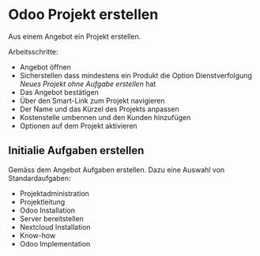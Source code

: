 # Odoo Projekt erstellen
Aus einem Angebot ein Projekt erstellen.

Arbeitsschritte:
* Angebot öffnen
* Sicherstellen dass mindestens ein Produkt die Option Dienstverfolgung *Neues Projekt ohne Aufgabe erstellen* hat
* Das Angebot bestätigen
* Über den Smart-Link zum Projekt navigieren
* Der Name und das Kürzel des Projekts anpassen
* Kostenstelle umbennen und den Kunden hinzufügen
* Optionen auf dem Projekt aktivieren

## Initialie Aufgaben erstellen

Gemäss dem Angebot Aufgaben erstellen. Dazu eine Auswahl von Standardaufgaben:
* Projektadministration
* Projektleitung
* Odoo Installation
* Server bereitstellen
* Nextcloud Installation
* Know-how
* Odoo Implementation